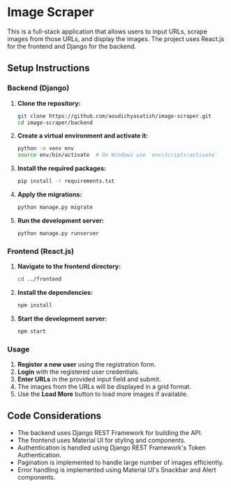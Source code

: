 # Image Scraper

This is a full-stack application that allows users to input URLs, scrape images from those URLs, and display the images. The project uses React.js for the frontend and Django for the backend.

## Setup Instructions

### Backend (Django)

1. **Clone the repository:**
    ```bash
    git clone https://github.com/aoudichyasatish/image-scraper.git
    cd image-scraper/backend
    ```

2. **Create a virtual environment and activate it:**
    ```bash
    python -m venv env
    source env/bin/activate  # On Windows use `env\Scripts\activate`
    ```

3. **Install the required packages:**
    ```bash
    pip install -r requirements.txt
    ```

4. **Apply the migrations:**
    ```bash
    python manage.py migrate
    ```

5. **Run the development server:**
    ```bash
    python manage.py runserver
    ```

### Frontend (React.js)

1. **Navigate to the frontend directory:**
    ```bash
    cd ../frontend
    ```

2. **Install the dependencies:**
    ```bash
    npm install
    ```

3. **Start the development server:**
    ```bash
    npm start
    ```

### Usage

1. **Register a new user** using the registration form.
2. **Login** with the registered user credentials.
3. **Enter URLs** in the provided input field and submit.
4. The images from the URLs will be displayed in a grid format.
5. Use the **Load More** button to load more images if available.

## Code Considerations

- The backend uses Django REST Framework for building the API.
- The frontend uses Material UI for styling and components.
- Authentication is handled using Django REST Framework's Token Authentication.
- Pagination is implemented to handle large number of images efficiently.
- Error handling is implemented using Material UI's Snackbar and Alert components.
